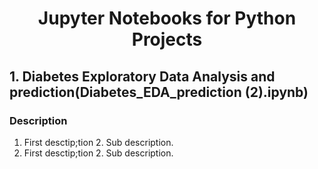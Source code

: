 <div align="center">

# Jupyter Notebooks for Python Projects

</div>

## 1. Diabetes Exploratory Data Analysis and prediction(Diabetes_EDA_prediction (2).ipynb)
### Description
1. First desctip;tion
    2. Sub description.
1. First desctip;tion
    2. Sub description.